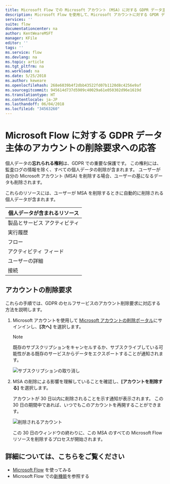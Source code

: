 ```yaml
---
title: Microsoft Flow での Microsoft アカウント (MSA) に対する GDPR データ主体のアカウントの削除要求 | Microsoft Docs
description: Microsoft Flow を使用して、Microsoft アカウントに対する GPDR データ主体のアカウントの削除要求に応答する方法について説明します。
services: ''
suite: flow
documentationcenter: na
author: KentWeareMSFT
manager: KFile
editor: ''
tags: ''
ms.service: flow
ms.devlang: na
ms.topic: article
ms.tgt_pltfrm: na
ms.workload: na
ms.date: 5/25/2018
ms.author: keweare
ms.openlocfilehash: 268e6039b4f2dbb43522fd07b1120d8c4256e9af
ms.sourcegitcommit: 945614d737d5909c40029a61e050302d96e1619d
ms.translationtype: HT
ms.contentlocale: ja-JP
ms.lasthandoff: 06/04/2018
ms.locfileid: "34563260"
---
```

# <a name="responding-to-gdpr-data-subject-account-close-requests-for-microsoft-flow"></a>Microsoft Flow に対する GDPR データ主体のアカウントの削除要求への応答

個人データの**忘れられる権利**は、GDPR での重要な保護です。 この権利には、監査ログの情報を除く、すべての個人データの削除が含まれます。 ユーザーが自分の Microsoft アカウント (MSA) を削除する場合、ユーザーの基になるデータも削除されます。

これらのリソースには、ユーザーが MSA を削除するときに自動的に削除される個人データが含まれます。

|個人データが含まれるリソース|
|------|
|製品とサービス アクティビティ|
|実行履歴|
|フロー|
|アクティビティ フィード|
|ユーザーの詳細|
|接続|

## <a name="account-close-requests"></a>アカウントの削除要求

これらの手順では、GDPR のセルフサービスのアカウント削除要求に対応する方法を説明します。

1. Microsoft アカウントを使用して [Microsoft アカウントの削除ポータル](http://go.microsoft.com/fwlink/?LinkId=523898)にサインインし、**[次へ]** を選択します。

    > [!NOTE]
    > 既存のサブスクリプションをキャンセルするか、サブスクライブしている可能性がある既存のサービスからデータをエクスポートすることが通知されます。
    >
    >

    ![サブスクリプションの取り消し](./media/gdpr-dsr-delete-msa/accountclose.png)

1. MSA の削除による影響を理解していることを確認し、**[アカウントを削除する]** を選択します。

    アカウントが 30 日以内に削除されることを示す通知が表示されます。 この 30 日の期間中であれば、いつでもこのアカウントを再開することができます。

    ![削除されるアカウント](./media/gdpr-dsr-delete-msa/accountclosed.png)

    この 30 日のウィンドウの終わりに、この MSA のすべての Microsoft Flow リソースを削除するプロセスが開始されます。

## <a name="learn-more"></a>詳細については、こちらをご覧ください

* [Microsoft Flow](getting-started.md) を使ってみる
* Microsoft Flow での[新機能](release-notes.md)を参照する
